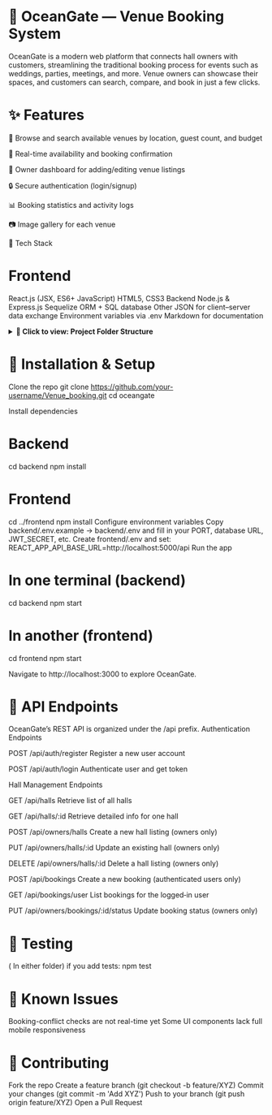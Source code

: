 # 🌊 OceanGate — Venue Booking System

OceanGate is a modern web platform that connects hall owners with customers, streamlining the traditional booking process for events such as weddings, parties, meetings, and more. Venue owners can showcase their spaces, and customers can search, compare, and book in just a few clicks.

# ✨ Features

🎯 Browse and search available venues by location, guest count, and budget

📅 Real-time availability and booking confirmation

🧾 Owner dashboard for adding/editing venue listings

🔒 Secure authentication (login/signup)

📊 Booking statistics and activity logs

📷 Image gallery for each venue

🚀 Tech Stack

# Frontend
React.js (JSX, ES6+ JavaScript)
HTML5, CSS3
Backend
Node.js & Express.js
Sequelize ORM + SQL database
Other
JSON for client–server data exchange
Environment variables via .env
Markdown for documentation

<details> <summary><strong>📁 Click to view: Project Folder Structure</strong></summary>
🗂️ Venue_booking/
📦 backend/ – Express.js API
  
config/ – DB & environment variable configuration

controllers/ – Route handler functions

database/ – Sequelize DB connection setup

middleware/ – Authentication, logging, error handling

migrations/ – Sequelize migration files

model/ – Sequelize data models

public/ – Static files served by backend

routes/ – API route definitions

seeders/ – Sample/test seed data

utils/ – Helper utilities

.env – Environment variables (not committed)

.env.example – Sample env variables

.sequelizerc – Sequelize CLI configuration

package.json – Backend dependencies and scripts

package-lock.json – Exact package versions

railway.toml – Railway deployment config

README.md – Project documentation (this file)

server.js – App entry point

💻 frontend/ – React Client

node_modules/ – Frontend dependencies

public/ – Static files (favicon, index.html)

src/ – React source code

assets/ – Images, icons, fonts

component/ – Single-purpose UI elements

components/ – Reusable components

config/ – Constants, API base URLs

context/ – React context providers

hooks/ – Custom React hooks

page/ – Page-level components

services/ – API calls and logic

App_backup.js – Backup of main App

App_debug.js – Debug version of App

</details>

# 🔧 Installation & Setup

Clone the repo
git clone https://github.com/your-username/Venue_booking.git
cd oceangate

Install dependencies

# Backend
cd backend
npm install

# Frontend
cd ../frontend
npm install
Configure environment variables
Copy backend/.env.example → backend/.env and fill in your PORT, database URL, JWT_SECRET, etc.
Create frontend/.env and set:
REACT_APP_API_BASE_URL=http://localhost:5000/api
Run the app

# In one terminal (backend)
cd backend
npm start

# In another (frontend)
cd frontend
npm start

Navigate to http://localhost:3000 to explore OceanGate.

# 📡 API Endpoints

OceanGate’s REST API is organized under the /api prefix.
Authentication Endpoints

POST
/api/auth/register
Register a new user account

POST
/api/auth/login
Authenticate user and get token


Hall Management Endpoints

GET
/api/halls
Retrieve list of all halls

GET
/api/halls/:id
Retrieve detailed info for one hall

POST
/api/owners/halls
Create a new hall listing (owners only)

PUT
/api/owners/halls/:id
Update an existing hall (owners only)

DELETE
/api/owners/halls/:id
Delete a hall listing (owners only)


POST
/api/bookings
Create a new booking (authenticated users only)

GET
/api/bookings/user
List bookings for the logged‑in user

PUT
/api/owners/bookings/:id/status
Update booking status (owners only)

# 🧪 Testing

( In either folder) if you add tests:
npm test

# 🚧 Known Issues

Booking-conflict checks are not real-time yet
Some UI components lack full mobile responsiveness

# 🤝 Contributing

Fork the repo
Create a feature branch (git checkout -b feature/XYZ)
Commit your changes (git commit -m 'Add XYZ')
Push to your branch (git push origin feature/XYZ)
Open a Pull Request
